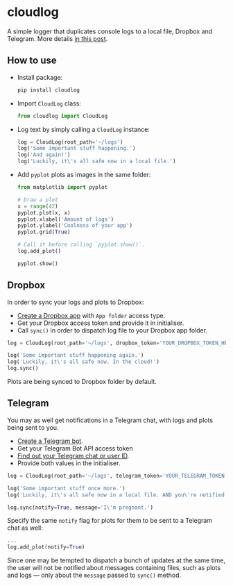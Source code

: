 # cloudlog
A simple logger that duplicates console logs to a local file, Dropbox and Telegram. More details [in this post](http://navoshta.com/cloud-log/).

## How to use

* Install package: 
  
	```bash
	pip install cloudlog
	```

* Import `CloudLog` class:

	```python
	from cloudlog import CloudLog
	```

* Log text by simply calling a `CloudLog` instance:

	```python
	log = CloudLog(root_path='~/logs')
	log('Some important stuff happening.')
	log('And again!')
	log('Luckily, it\'s all safe now in a local file.')
	```

* Add `pyplot` plots as images in the same folder:

	```python
	from matplotlib import pyplot

	# Draw a plot
	x = range(42)
	pyplot.plot(x, x)
	pyplot.xlabel('Amount of logs')
	pyplot.ylabel('Coolness of your app')
	pyplot.grid(True)

	# Call it before calling `pyplot.show()`.
	log.add_plot()

	pyplot.show()
	```

## Dropbox
In order to sync your logs and plots to Dropbox: 
* [Create a Dropbox app](https://www.dropbox.com/developers/apps/create) with `App folder` access type.
* Get your Dropbox access token and provide it in initialiser.
* Call `sync()` in order to dispatch log file to your Dropbox app folder.

```python
log = CloudLog(root_path='~/logs', dropbox_token='YOUR_DROPBOX_TOKEN_HERE')

log('Some important stuff happening again.')
log('Luckily, it\'s all safe now. In the cloud!')
log.sync()
```

Plots are being synced to Dropbox folder by default.

## Telegram
You may as well get notifications in a Telegram chat, with logs and plots being sent to you.
* [Create a Telegram bot](https://core.telegram.org/bots#creating-a-new-bot).
* Get your Telegram Bot API access token
* [Find out your Telegram chat or user ID](http://stackoverflow.com/a/32777943/300131).
* Provide both values in the initialiser.

```python
log = CloudLog(root_path='~/logs', telegram_token='YOUR_TELEGRAM_TOKEN', telegram_chat_id='CHAT_ID')

log('Some important stuff once more.')
log('Luckily, it\'s all safe now in a local file. AND you\'re notified — how cool is that?')

log.sync(notify=True, message='I\'m pregnant.')
```

Specify the same `notify` flag for plots for them to be sent to a Telegram chat as well:

```python
...
log.add_plot(notify=True)
```

Since one may be tempted to dispatch a bunch of updates at the same time, the user will not be notified about messages containing files, such as plots and logs — only about the `message` passed to `sync()` method.
